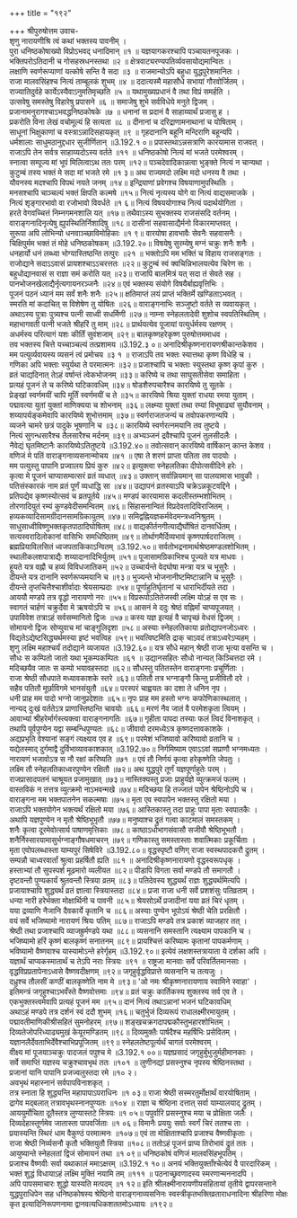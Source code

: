 +++
title = "१९२"

+++
श्रीपुरुषोत्तम उवाच-  
शृणु नारायणीश्रि त्वं कथां भक्तस्य पावनीम् ।  
पुरा धनिष्ठकोषाख्यो विप्रोऽभवद् धनादिमान् ॥१ ॥
यज्ञयागकरश्चापि पञ्चायतनपूजकः ।  
भक्तिपरोऽतिदानी च गोसहस्रधनस्तथा ॥२ ॥
क्षेत्रवाट्यरण्यपतिर्व्यवसायोद्यमान्वितः ।  
लक्षाणि स्वर्णरूप्याणां यत्कोषे सन्ति वै सदा ॥३ ॥
राजमान्योऽपि बहुधा युद्धपुरेशमानितः ।  
राजा मालवसिंहश्च नित्यं ताम्बूलकं शुभम् ॥४ ॥
ददात्यस्मै महासौधे सभायां गौरवोर्जितम् ।  
राज्यातिदुर्वहे कार्येऽस्यैवाऽनुमतिमृच्छति ॥५ ॥
यथामुख्यप्रधानं वै तथा विप्रं समर्हति ।  
उत्सवेषु समस्तेषु विहारेषु प्रपासने ॥६ ॥
समाजेषु शुभे सर्वविधेये मनुते द्विजम् ।  
प्रजानामनुरागश्चाऽभवद्धनिष्ठकोषके ॥७ ॥
धनानां स प्रदानं वै साहाय्यार्थं प्रजासु ह ।  
प्रकरोति विना लेखं वचोमूल्यं हि सत्यता ॥८ ॥
दीनानां च दरिद्राणामनाथानां च योषिताम् ।  
साधूनां भिक्षुकाणां च वस्त्राऽन्नादिसहायकृत् ॥९ ॥
गृहदानानि बहूनि मन्दिराणि बहून्यपि ।  
धर्मशालाः साधुमठानुद्दधार सुजीर्णितान् ॥3.192.१ ०॥
प्रपास्तथाऽन्नसत्राणि कारयामास राजवत् ।  
राजाऽपि तेन सर्वत्र साहाय्यदोऽस्य वर्तते ॥११ ॥
धनिष्ठकोषो नित्यं मां भजते परमेश्वरम् ।  
स्नात्वा सम्पूज्य मां भूपं मिलित्वाऽथ ततः परम् ॥१२॥
पञ्चदेवादिकान्नत्वा भुङ्क्ते नित्यं न चान्यथा ।  
कुटुम्बं तस्य भक्तं मे सदा मां भजते रमे ॥१ ३॥
अथ राज्यमदो लक्ष्मि मदो धनस्य वै तथा ।  
यौवनस्य मदश्चापि विपथं नयते जनम् ॥१४॥
इन्द्रियाणां प्रवेगश्च विषयाणामुपस्थितिः ।  
मनसश्चापि चाञ्चल्यं भक्तं क्षिपति कल्मषे ॥१५॥
नित्यं नृत्यस्य योगे वा नित्यं वाद्यसमाजके ।  
नित्यं शृङ्गारभावो वा रजोभावो विवर्धते ॥१ ६॥
नित्यं विषययोगाश्च नित्यं पदार्थयोगिता ।  
हरते वेगवच्चित्तं निम्नगमनशालि यत् ॥१७॥
तथैवाऽस्य सुभक्तस्य राजसंसदि वर्तनम् ।  
वाराङ्गनादिनृत्येषु ह्युपस्थितिर्निशादिषु ॥१८॥
दासीनां सहवासाद्यैर्मनो विकारमाप्तवत् ।  
सुरूपा अपि लोभिन्यो धनवाञ्च्छाविमोहिकाः ॥१ ९॥
वारयोषा हावभावैः सेवनैः सहवासनैः ।  
चिक्षिपुर्मम भक्तं तं मोहे धनिष्ठकोषकम् ॥3.192.२०॥
विषयेषु सुरम्येषु मग्नं चक्रुः शनैः शनैः ।  
धनहार्यो धनं लब्ध्वा भोग्यास्तिष्ठन्ति तत्पुरः ॥२१ ॥
भक्तोऽपि मम भक्तिं च विहाय राजसङ्गतः ।  
राजोद्याने सदाऽऽवासं प्रायशश्चाऽऽचरत्ततः ॥२२॥
कुटुम्बं स्वं क्वचिन्निभालयत्येव चिरेण सः ।  
बहुधोद्यानवासं स राज्ञा समं करोति यत् ॥२३॥
राजापि बालमित्रं यत् सदा तं सेवते सह ।  
पानभोजनखेलाद्यैर्नृत्यगायनरञ्जनैः ॥२४॥
एवं भक्तस्य संयोगे विषयैर्बाह्यवृत्तिभिः ।  
पूजनं पठनं ध्यानं मम सर्वं शनैः शनैः ॥२५॥
क्षतिमाप्तं लयं प्राप्तं भक्तिर्मे खण्डिताऽभवत् ।  
स्मरति मां कदाचित् स विशेषेण तु योषितः ॥२६॥
वाराङ्गनाभिः सञ्जुष्टो वर्तते स व्यवायकृत् ।  
अथाऽस्य पुत्राः पुत्र्यश्च पत्नी साध्वी सधर्मिणी ॥२७॥
नाम्ना स्नेहलतादेवी शुशोच स्वपतिस्थितिम् ।  
महाभागवती पत्नी भजते श्रीहरिं तु माम् ॥२८॥
प्रार्थयत्येव पूजायां पत्युर्धर्मस्य रक्षणम् ।  
अधर्मस्य परित्यागं यशः कीर्तिं सुवंशजाम् ॥२९॥
बालकृष्णहरेकृष्ण पुरुषोत्तममाधव ।  
तव भक्तस्य चित्ते यच्चाञ्चल्यं तत्प्रशामय ॥3.192.३ ०॥
अनादिश्रीकृष्णनारायणश्रीकान्तकेशव ।  
मम पत्युर्व्यवायस्य व्यसनं त्वं प्रमोचय ॥३ १ ॥
राजाऽपि तव भक्तः स्यात्तथा कृष्ण विधेहि च ।  
गणिका अपि भक्ताः स्युर्यथा ते परमात्मनः ॥३२॥
प्रजाश्चापि च भक्ताः स्युस्तथा कृष्ण कृपां कुरु ।  
व्रतं चाद्यदिनात् तेऽहं वर्षान्तं त्वेकभोजनम् ॥३३॥
करिष्ये च तथा साघुसतीसेवा समाहिता ।  
प्रत्यहं पूजनं ते च करिष्ये घटिकावधिम् ॥३४॥
षोडशैरुपचारैश्च कारयिष्ये तु सूतके ।  
प्रेङ्खां स्वर्णमयीं चापि मूर्तिं स्वर्णमयीं च ते ॥३५॥
कारयिष्ये श्रिया युक्तां राधया रमया युताम् ।  
पद्मावत्या युतां युक्तां माणिक्यया च शोभनाम् ॥३६॥
लक्ष्म्या युक्तां तथा रम्यां विभूषाढ्यां सुयौवनाम् ।  
शय्यापर्यङ्कमेवापि कारयिष्ये शुभोत्तमाम् ॥३७॥
स्वर्णराजतजन्यं च तवोपकरणान्यपि ।  
व्यजने चामरे छत्रं पादुके भूषणानि च ॥३८॥
कारयिष्ये स्वर्णरत्नमयानि तव तुष्टये ।  
नित्यं सुगन्धसारैश्च तैलसारैश्च मर्दनम् ॥३९॥
अभ्यञ्जनं द्रवैश्चापि पूजनं तुलसीदलैः ।  
नैवेद्यं घृतमिष्टानैः कारयिष्येऽतितुष्टये ॥3.192.४०॥
तवोत्सवान् कारयिष्ये वार्षिकान् कान्त केशव ।  
वणिजं मे पतिं वाराङ्गनाव्यसनान्मोचय ॥४१ ॥
एषा ते शरणं प्राप्ता पतिता तव पादयोः ।  
मम पत्युस्तु पापानि प्रज्वालय प्रियं कुरु ॥४२॥
इत्युक्त्वा स्नेहलतिका दीपोत्सवीदिने हरेः ।  
कृत्वा मे पूजनं चाप्यासम्वत्सरं व्रतं व्यधात् ॥४३॥
उक्तान् सर्वान्नियमान् सा पालयामास भावुकी ।  
पतिसंस्कारकं नाम व्रतं पूर्णं व्यधाद्धि सा ॥४४॥
उद्यापनं व्रतस्याऽपि चक्रेऽन्नकूटवद्दिने ।  
प्रतिपद्येव कृष्णस्योत्सवं च व्रतपूर्तये ॥४५॥
मण्डपं कारयामास कदलीस्तम्भशोभितम् ।  
तोरणादियुतं रम्यं कुण्डवेदीसमन्वितम् ॥४६॥
सिंहासनान्वितं विप्रदेवतादिविराजितम् ।  
हव्यकव्यादिसामग्रीदानसामग्रिकायुतम् ॥४७॥
समिद्वह्नियज्ञकर्मवेदमन्त्रध्वनिश्रुतम् ।  
साधुसाध्वीविष्णुभक्तकृतपाठादिघोषितम् ॥४८॥
वाद्यकीर्तनगीत्याद्यैर्घोषितं दानवर्धितम् ।  
सत्यस्वरादिलोकानां वासिभिः समधिष्ठितम् ॥४९॥
तोर्थागमैर्दिव्यभावं कृष्णपार्षदराजितम् ।  
ब्रह्मप्रियाविलसितं ध्वजपताकिकाऽन्वितम् ॥3.192.५०॥
सर्वतोभद्रनामार्थश्रेष्ठमण्डलशोभितम् ।  
स्थालीकलशपात्राद्यैः शय्यादानादिभिर्युतम् ॥५१॥
पूजासामग्रिकाभिश्च पूज्यते यत्र माधवः ।  
हूयते यत्र वह्नौ च हव्यं विविधजातिकम् ॥५२॥
उच्चार्यन्ते वेदघोषा मन्त्रा यत्र च भूसुरैः ।  
दीयन्ते यत्र दानानि स्वर्णरूप्यमयानि च ॥९३॥
भुज्यन्ते भोजनानीष्टमिष्टान्नानि च भूसुरैः ।  
दीयन्ते तृप्तचित्तैश्चाशीर्वादाः श्रेयसाम्प्रदाः ॥५४॥
पूर्णाहुतिर्घृतानां च धाराभिर्दीयते तदा ।  
आययौ मण्डपे तत्र वृद्धो नारायणो नरः ॥५५॥
विप्ररूपोऽतितेजस्वी लक्ष्मि योऽहं स एव सः ।  
स्वागतं चार्हणं चक्रुर्देवा मे ऋषयोऽपि च ॥५६॥
आसनं मे ददुः श्रेष्ठं वह्निर्मां चाप्यपूजयत् ।  
उपाविवेश तत्राऽहं सर्वसम्मानितो द्विजः ॥५७॥
कस्य यज्ञ इत्यहं वै चापृच्छं वेधसं द्विजम् ।  
सोमायनो द्विजः सोप्युवाच मां चाङ्गुलिदृशा ॥५८॥
अस्याः स्नेहलतिकाया व्रतोद्यापनजोऽध्वरः ।  
विद्यतेऽद्येष्टसिद्ध्यर्थमस्या इष्टं भवत्विह ॥५९॥
भवत्विष्टमिति द्राक् चाऽवदं तत्राऽध्वरेऽप्यहम् ।  
शृणु लक्ष्मि महाश्चर्यं तदोद्याने व्यजायत ॥3.192.६०॥
यत्र सौधे महान् श्रेष्ठी राजा भृत्या वसन्ति च ।  
सौधः स कम्पितो जातो यथा भूकम्पकम्पितः ॥६१ ॥
उद्यानसहितः सौधो नान्यत् किञ्चित्तदा रमे ।  
मदिच्छयैव जातः स कम्पो भयावहस्तदा ॥६२॥
सौधस्तु पतितस्तेन वाराङ्गनाः प्रचूर्णिताः ।  
राजा श्रेष्ठी सौधपाते मध्यावकाशके स्तरे ॥६३॥
पतितौ तत्र भग्नाङ्गौ किन्तु प्रजीवितौ दरे ।  
सहैव पतितौ मूर्छाविगमे भानसंयुतौ ॥६४॥
परस्परं चाह्वयतः का दशा ते धनिन नृप ।  
धनी प्राह मम पादो भग्नो जानुप्रदेशतः ॥६५॥
नृपः प्राह मम हस्तो भग्नः कफोणिकास्थलात् ।  
नान्यद् दुःखं वर्ततेऽत्र प्राणास्तिष्ठन्ति चावयोः ॥६६॥
मरणं नैव जातं वै परमेशकृता त्वियम् ।  
आवाभ्यां श्रीहरेर्मार्गस्त्यक्त्वा वाराङ्गनागतिः ॥६७॥
गृहीता पापदा तस्याः फलं त्विदं विनाशकृत् ।  
तथापि पूर्वपुण्येन यद्वा सम्बन्धिपुण्यतः ॥६८॥
जीवावो दरमध्येऽत्र कृष्णदत्तावकाशके ।  
अद्यप्रभृति वेश्यानां सङ्गं त्यक्ष्याव एव ह ॥६९॥
परमेशं भजिष्यावो करिष्यावो व्रतानि च ।  
यद्येतस्माद् दुर्गमाद्वै दुर्विभाव्यावकाशकात् ॥3.192.७०॥
निर्गमिष्याम एवाऽऽवां सप्राणौ भग्नमध्यतः ।  
नारायणं भजावोऽत्र स नौ रक्षां करिष्यति ॥७१ ॥
एवं तौ निर्णयं कृत्वा हरेकृष्णेति जेपतुः ।  
लक्ष्मि तौ स्नेहलतिकाध्वरपुण्येन रक्षितौ ॥७२॥
अथ युद्धपुरे तूर्णं यज्ञपूर्णाहुतेः परम् ।  
राजप्रासादपतनं चाश्रूयत प्रजामुखात् ॥७३॥
नास्तिक्यस्तु प्रजाः प्राहुर्यज्ञे व्युत्क्रमजं फलम् ।  
वास्तविकं न तत्तत्र व्युत्क्रमो नाऽभवन्मखे ॥७४॥
मदिच्छया हि तज्जातं पापेन श्रेष्ठिनोऽपि च ।  
वाराङ्गना मम भक्तपातनेन सकल्मषाः ॥७५॥
मृता एव स्वपापेन भक्तस्तु रक्षितो मया ।  
राजाऽपि भक्तयोगेन भक्त्यर्थं रक्षितो मया ॥७६॥
आस्तिकास्तु तदा प्राहुः पापा मृताः स्वपातकैः ।  
अथापि यज्ञपुण्येन न मृतौ श्रेष्ठिभूभृतौ ॥७७॥
मनुष्याश्च द्रुतं गत्वा काटमालं समस्तकम् ।  
शनैः कृत्वा दूरमेवोत्सार्य पाषाणमृत्तिकाः ॥७८॥
काष्ठाऽधोभागसंवासौ सजीवौ श्रेष्ठिभूभतौ ।  
शनैर्निस्सारयामासुर्भग्नाङ्गौषधमाचरन् ॥७९॥
गणिकास्तु समस्तास्ताः शवात्मिकाः प्रकूर्चिताः ।  
मृता एवोपलब्धास्ता याम्यपुरं सिषेविरे ॥3.192.८०॥
वृद्धस्पृष्टौ वणिग् राजा स्वस्थपादकरौ द्रुतम् ।  
सम्पन्नौ चाध्वरवार्तां श्रुत्वा प्रहर्षितौ ह्यति ॥८१ ॥
अनादिश्रीकृष्णनारायणो वृद्धस्वरूपधृक् ।  
हस्ताभ्यां तौ सुपस्पर्श मूढमारो व्यलीयत ॥८२॥
पीडापि विगता सर्वा मण्डपे तौ समागतौ ।  
दृष्टवन्तौ पुण्यकार्यं श्रुतवन्तौ स्त्रिया व्रतम् ॥८३॥
पतिदेवस्य शुद्ध्यर्थं राज्ञः शुद्ध्यर्थमित्यपि ।  
प्रजायाश्चापि शुद्ध्यर्थं व्रतं ज्ञात्वा स्त्रियास्तदा ॥८४॥
प्रजा राजा धनी सर्वे प्रशशंसुः पतिव्रताम् ।  
धन्या नारी हरेर्भक्ता मोक्षार्थिनी च पावनी ॥८५॥
श्रेयसोऽर्थे प्रजादीनां यया व्रतं चिरं धृतम् ।  
यया द्रव्याणि नैजानि दैवकार्ये कृतानि च ॥८६॥
अस्याः पुण्येन भूपोऽयं श्रेष्ठी चेति प्ररक्षितौ ।  
वयं सर्वे भजिष्यामो नारायणं श्रियः पतिम् ॥८७॥
राजाऽपि मण्डपे तत्र प्रकाशं व्याजहार तत् ।  
श्रेष्ठी तथा प्रजाश्चापि व्याजह्रुर्मण्डपे यथा ॥८८॥
व्यसनानि समस्तानि त्यक्ष्याम पापकानि च ।  
भजिष्यामो हरिं कृष्णं बालकृष्णं सनातनम् ॥८९॥
प्रायश्चित्तं करिष्यामः कृतानां पापकर्मणाम् ।  
भविष्यामो वैष्णवाश्च यास्यामोऽन्ते हरेर्गृहम् ॥3.192.९०॥
इत्येवं लक्षशस्तत्रायाता ये दर्शका अपि ।  
यज्ञार्थं चाप्यकस्मातार्थं च तेऽपि नराः स्त्रियः ॥९१ ॥
राष्ट्रजा मानवाः सर्वे परिवर्तितमानसाः ।  
वृद्धविप्रप्रतापेनाऽध्वसे वैष्णवदीक्षणम् ॥९२॥
जगृहुर्वृद्धविप्रात्ते व्यसनानि च तत्यजुः ।  
दध्रुश्च तौलसीं कण्ठीं बालकृष्णेति नाम मे ॥९३॥
'ओ नमः श्रीकृष्णनारायणाय स्वामिने स्वाहा' ।  
इतिमन्त्रं जगृहुश्चाऽभवँस्ते वैष्णवोत्तमाः ॥९४॥
व्रतं चक्रुः कार्तिकस्य शुक्लस्य सर्व एव ते ।  
एकभुक्तस्त्वमेवापि प्रत्यहं पूजनं मम ॥९५॥
दानं नित्यं तथाऽन्नानां भजनं घटिकावधिम्  
अथाऽहं मण्डपे तत्र दर्शनं स्वं ददौ शुभम् ॥१६॥
चतुर्भुजं दिव्यरूपं राधालक्ष्मीरमायुतम् ।  
पद्मावतीमाणिकीश्रीसहितं सुमनोहरम् ॥९७॥
शङ्खचक्रगदापद्मकौस्तुभहारशोभितम् ।  
दिव्यतेजोपरिध्याढ्यमुखं केयूरमण्डितम् ॥९८॥
दिव्यमुक्तैः पार्षदैश्च महर्षिभिः प्रसेवितम् ।  
यज्ञानलैर्देवताभिर्देवैश्चाभिप्रपूजितम् ॥९९॥
स्नेहलतेष्टपूर्त्यर्थं चागतं परमेश्वरम् ।  
वीक्ष्य मां पूजयाञ्चक्रुः पादजलं पपुश्च मे ॥3.192.१ ००॥
यज्ञप्रसादं जगृहुर्बुभुजुर्महीमानकाः ।  
सर्वे समाप्तिं यज्ञस्य चक्रुश्चावभृथं ततः ॥१०१ ॥
लुणीनद्यां प्रसस्नुश्च नृपस्य श्रेष्ठिनस्तथा ।  
प्रजानां यानि पापानि प्रजज्वलुस्तदा रमे ॥१० २।  
अवभृथं महास्नानं सर्वपापविनाशकृत् ।  
तत्र स्नाता हि शुद्ध्यन्ति महापापाऽपराधिनः ॥१ ०३॥
राजा श्रेष्ठी सस्मरतुर्मोक्षार्थं वारयोषिताम् ।  
द्रागेव मद्बलात् तत्रावभृथस्नानपुण्यतः ॥१०४ ॥
राज्ञा च श्रेष्ठिना दत्तात् सर्वा याम्यालयाद् द्रुतम् ।  
आययुर्मोचिता दूतैस्तत्र लुण्यास्तटे स्त्रियः ॥१ ०५॥
पपुर्वारि प्रसस्नुश्च मया च प्रोक्षिता जलैः ।  
दिव्यदेहास्तूर्णमेव जातास्ता पापवर्जिताः ॥१ ०६॥
विमानैः प्रययुः सर्वाः स्वर्गं चिरं ततश्च ताः ।  
प्रयास्यन्ति स्थिरं धाम वैकुण्ठं परमात्मनः ॥१०७॥
एवं ता मोक्षिताश्चापि प्रजाश्च वैष्णवीकृताः ।  
राजा श्रेष्ठी निर्व्यसनौ कृतौ भक्तियुतौ स्त्रिया ॥१०८॥
ततोऽहं पूजनं प्राप्य तिरोभावं द्रुतं ततः ।  
आयुष्यान्ते स्नेहलतां द्विजं सोमायनं तथा ॥१ ०९॥
धनिष्ठकोषं वणिजं मालवसिंहभूपतिम् ।  
प्रजाश्च वैष्णवीः सर्वा यथाकालं ममाऽक्षरम् ॥3.192.१ १०॥
अनयं भक्तियुक्ताँश्चेत्येवं वै पारदारिकम् ।  
भक्तं शुद्धं विधायाऽहं लक्ष्मि मुक्तिं नयामि तम् ॥१११ ॥
पठनाच्छ्रवणादस्य स्मरणान्मननादपि ।  
अपि पापसमाचारः शुद्धो यास्यति मत्पदम् ॥१ १२॥
इति श्रीलक्ष्मीनारायणीयसंहितायां तृतीये द्वापरसन्ताने युद्धपुराधिपेन सह धनिष्ठकोषस्य श्रेष्ठिनो वाराङ्गनाव्यसनिनः स्वस्त्रीकृतभक्तिव्रताराधनादिना श्रीहरिणा मोक्षः कृत इत्यादिनिरूपणनामा द्वानवत्यधिकशततमोऽध्यायः ॥१९२॥
    

